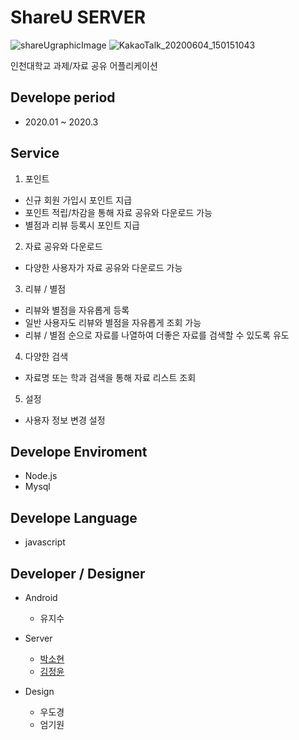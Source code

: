 # ShareU SERVER

 ![shareUgraphicImage](https://user-images.githubusercontent.com/40001772/80809597-f6fcbf00-8bfc-11ea-8fe0-49d9130bf1da.jpg)
 ![KakaoTalk_20200604_150151043](https://user-images.githubusercontent.com/40001772/83720666-7a825380-a674-11ea-8bec-66b7a0eff3ca.jpg)

인천대학교 과제/자료 공유 어플리케이션


## Develope period

- 2020.01 ~ 2020.3

## Service 

1. 포인트

- 신규 회원 가입시 포인트 지급
- 포인트 적립/차감을 통해 자료 공유와 다운로드 가능
- 별점과 리뷰 등록시 포인트 지급


2. 자료 공유와 다운로드

- 다양한 사용자가 자료 공유와 다운로드 가능


3. 리뷰 / 별점 

- 리뷰와 별점을 자유롭게 등록
- 일반 사용자도 리뷰와 별점을 자유롭게 조회 가능
- 리뷰 / 별점 순으로 자료를 나열하여 더좋은 자료를 검색할 수 있도록 유도

4. 다양한 검색
- 자료명 또는 학과 검색을 통해 자료 리스트 조회

5. 설정

- 사용자 정보 변경 설정

## Develope Enviroment

- Node.js
- Mysql

## Develope Language

- javascript

## Developer / Designer

- Android

  - 유지수

- Server

  - [박소현](https://github.com/sohyeonpark0901)
  - [김정윤](https://github.com/rlawjddbs963@naver.com)

- Design

  - 우도경
  - 엄기원

